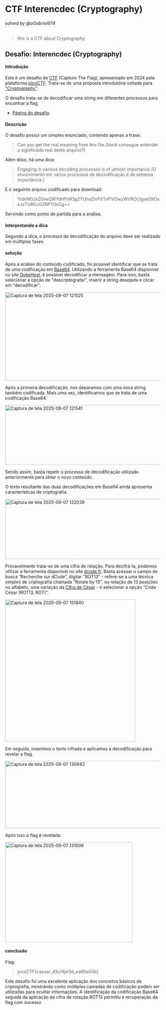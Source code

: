 # CTF Interencdec (Cryptography)
###### solved by @oGabriel674

> this is a CTF about Cryptography

## Desafio: Interencdec (Cryptography)
#### Intrudução
 
 Este é um desafio de [CTF](https://hackersec.com/desafios-hacker-o-que-sao-os-ctf/) (Capture The Flag), apresentado em 2024 pela plataforma [picoCTF](https://picoctf.org/). Trata-se de uma proposta introdutória voltada para ["Cryptography"](https://en.wikipedia.org/wiki/Cryptography). 
 
 O desafio trata-se de decodificar uma string em diferentes processos para encontrar a flag.

- [Página do desafio](https://play.picoctf.org/practice/challenge/418).

#### Descrição

O desafio possui um simples enunciado, contendo apenas a frase:

> Can you get the real meaning from this file.(Você consegue entender o significado real deste arquivo?)

Além diiso, há uma dica:

> Engaging in various decoding processes is of utmost importance.(O envolvimento em vários processos de decodificação é de extrema importância.)

E o seguinte arquivo codificado para download:

> YidkM0JxZGtwQlRYdHFhR3g2YUhsZmF6TnFlVGwzWVROclgyeG9OakJzTURCcGZRPT0nCg==

Servindo como ponto de partida para a análise.

#### Interpretando a dica

Segundo a dica, o processo de decodificação do arquivo deve ser realizado em múltiplas fases.

#### solução

Após a análise do conteúdo codificado, foi possível identificar que se trata de uma codificação em [Base64](https://en.wikipedia.org/wiki/Base64). Utilizando a ferramenta Base64 disponível no site [DokeHost](https://dokehost.com.br/ferramenta/codificar-decodificar-base64), é possível decodificar a mensagem. Para isso, basta selecionar a opção de "descriptografar", inserir a string desejada e clicar em "decodificar".

<img width="925" height="285" alt="Captura de tela 2025-09-07 121525" src="https://github.com/user-attachments/assets/7d94232d-7bd2-424e-9dc6-59685121e88b" />

Após a primeira decodificação, nos deparamos com uma nova string também codificada. Mais uma vez, identificamos que se trata de uma codificação Base64.

<img width="921" height="193" alt="Captura de tela 2025-09-07 121541" src="https://github.com/user-attachments/assets/6fae6d40-7df2-4791-96da-d00cc5bd8b76" />

Sendo assim, basta repetir o processo de decodificação utilizado anteriormente para obter o novo conteúdo. 

O texto resultante das duas decodificações em Base64 ainda apresenta características de criptografia.

<img width="910" height="194" alt="Captura de tela 2025-09-07 122039" src="https://github.com/user-attachments/assets/8aebf6e5-1ece-4d35-8219-94544fc06646" />

Provavelmente trata-se de uma cifra de rotação. Para decifrá-la, podemos utilizar a ferramenta disponível no site [dcode.fr](https://www.dcode.fr/). Basta acessar o campo de busca “Recherche sur dCode”, digitar "ROT13" - refere-se a uma técnica simples de criptografia chamada "Rotate by 13", ou rotação de 13 posições no alfabeto, uma variação da [Cifra de César](https://pt.wikipedia.org/wiki/Cifra_de_C%C3%A9sar) - e selecionar a opção “Code César (ROT13, ROT)”.

<img width="421" height="459" alt="Captura de tela 2025-09-07 151840" src="https://github.com/user-attachments/assets/6be022ee-e566-44a2-ac27-f76a08c4e44e" />


Em seguida, inserimos o texto cifrada e aplicamos a decodificação para revelar a flag.

<img width="528" height="217" alt="Captura de tela 2025-09-07 130942" src="https://github.com/user-attachments/assets/ee113e50-0fc5-4687-8c9a-e5cf1fe16267" />

Após isso a flag é revelada.

<img width="412" height="323" alt="Captura de tela 2025-09-07 131006" src="https://github.com/user-attachments/assets/a4030b55-6e00-4fff-a6a3-0a1f6631e556" />

#### conclusão

Flag:

> picoCTF{caesar_d3cr9pt3d_ea60e00b}

Este desafio foi uma excelente aplicação dos conceitos básicos de criptografia, mostrando como múltiplas camadas de codificação podem ser utilizadas para ocultar informações. A identificação da codificação Base64 seguida da aplicação da cifra de rotação ROT13 permitiu a recuperação da flag com sucesso
